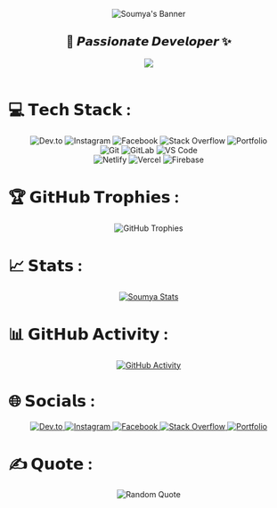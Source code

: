 <div align="center">
  
![Soumya's Banner](https://raw.githubusercontent.com/halfrost/halfrost/master/icons/header_.png)

</div>

<div align="center">
  <strong><h2>🌠 𝙋𝙖𝙨𝙨𝙞𝙤𝙣𝙖𝙩𝙚 𝘿𝙚𝙫𝙚𝙡𝙤𝙥𝙚𝙧 ✨</h2></strong>
</div>
<div align="center">
  <img src="https://user-images.githubusercontent.com/70382532/138322189-2db8df52-9dcb-40a0-88a8-c365466bd33d.gif">
</div>
<br>

# 💻 𝗧𝗲𝗰𝗵 𝗦𝘁𝗮𝗰𝗸 :

<div align="center">
  <img src="https://img.shields.io/badge/dev.to-0A0A0A?style=flat-square&logo=devdotto&logoColor=white" alt="Dev.to">
  <img src="https://img.shields.io/badge/instagram-E4405F?style=flat-square&logo=instagram&logoColor=white" alt="Instagram">
  <img src="https://img.shields.io/badge/facebook-1877F2?style=flat-square&logo=facebook&logoColor=white" alt="Facebook">
  <img src="https://img.shields.io/badge/stackoverflow-F48024?style=flat-square&logo=stackoverflow&logoColor=white" alt="Stack Overflow">
  <img src="https://img.shields.io/badge/portfolio-000000?style=flat-square&logo=github&logoColor=white" alt="Portfolio">
</div>

<div align="center">
  <img src="https://img.shields.io/badge/-Git-%23F05032?style=flat-square&logo=git&logoColor=%23ffffff" alt="Git">
  <img src="https://img.shields.io/badge/-GitLab-FCA121?style=flat-square&logo=gitlab" alt="GitLab">
  <img src="https://img.shields.io/badge/-VSCode-%23007ACC?style=flat-square&logo=visual-studio-code" alt="VS Code">
</div>

<div align="center">
  <img src="https://img.shields.io/badge/-Netlify-%2300C7B7?style=flat-square&logo=netlify&logoColor=ffffff" alt="Netlify">
  <img src="https://img.shields.io/badge/-Vercel-%23ffffff?style=flat-square&logo=vercel&logoColor=000000" alt="Vercel">
  <img src="https://img.shields.io/badge/firebase-%23039BE5.svg?style=flat-square&logo=firebase" alt="Firebase">
</div>

# 🏆 𝗚𝗶𝘁𝗛𝘂𝗯 𝗧𝗿𝗼𝗽𝗵𝗶𝗲𝘀 :
<div align="center">
  <img src="https://github-trophies.vercel.app/?username=SoumyaEXE&theme=monokai&no-frame=false&no-bg=false&margin-w=4" alt="GitHub Trophies">
</div>

# 📈 𝗦𝘁𝗮𝘁𝘀 :
<div align="center">
  <a href="https://github.com/SoumyaEXE">
    <img src="https://awesome-github-stats.azurewebsites.net/user-stats/Soumyaexe?cardType=level&theme=monokai&preferLogin=false" alt="Soumya Stats">
  </a>
</div>

# 📊 𝗚𝗶𝘁𝗛𝘂𝗯 𝗔𝗰𝘁𝗶𝘃𝗶𝘁𝘆 :
<div align="center">
  <a href="https://github.com/SoumyaEXE">
    <img src="https://github-readme-activity-graph.vercel.app/graph?username=Soumyaexe&bg_color=2d2a2e&color=ffffff&line=f92672&point=fd971f&area=true&hide_border=true" alt="GitHub Activity">
  </a>
</div>

# 🌐 𝗦𝗼𝗰𝗶𝗮𝗹𝘀 :
<div align="center">
  <a href="https://dev.to/SoumyadeepDey">
    <img src="https://img.shields.io/badge/dev.to-0A0A0A?style=for-the-badge&logo=devdotto&logoColor=white" alt="Dev.to" />
  </a>
  <a href="https://www.instagram.com/9n9vc">
    <img src="https://img.shields.io/badge/instagram-%23E4405F?style=for-the-badge&logo=instagram&logoColor=white" alt="Instagram" />
  </a>
  <a href="https://www.facebook.com/ISoumyadeepDey/">
    <img src="https://img.shields.io/badge/facebook-%231877F2?style=for-the-badge&logo=facebook&logoColor=white" alt="Facebook" />
  </a>
  <a href="https://stackoverflow.com">
    <img src="https://img.shields.io/badge/stackoverflow-%23F48024?style=for-the-badge&logo=stackoverflow&logoColor=white" alt="Stack Overflow" />
  </a>
  <a href="https://isoumya.vercel.app/">
    <img src="https://img.shields.io/badge/Portfolio-%23000000?style=for-the-badge&logo=github&logoColor=white" alt="Portfolio" />
  </a>
</div>


# ✍️ 𝗤𝘂𝗼𝘁𝗲 :
<div align="center">
  <img src="https://quotes-github-readme.vercel.app/api?type=horizontal&theme=monokai" alt="Random Quote">
</div>

<!-- Proudly created with ❤ by Soumya -->
